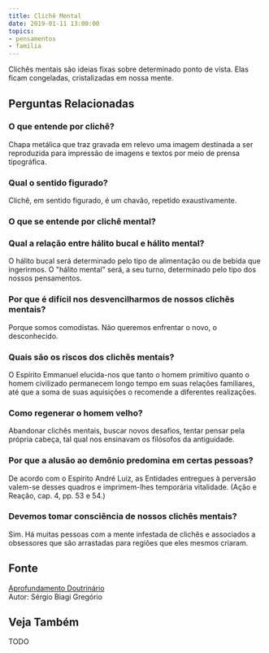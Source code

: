 ```yaml
---
title: Clichê Mental
date: 2019-01-11 13:00:00
topics: 
- pensamentos
- familia
---
```


Clichês mentais são ideias fixas sobre determinado ponto de vista. Elas ficam
congeladas, cristalizadas em nossa mente.


## Perguntas Relacionadas

### O que entende por clichê?
Chapa metálica que traz gravada em relevo uma imagem destinada a ser
reproduzida para impressão de imagens e textos por meio de prensa
tipográfica.

### Qual o sentido figurado?
Clichê, em sentido figurado, é um chavão, repetido exaustivamente.

### O que se entende por clichê mental?

### Qual a relação entre hálito bucal e hálito mental?
O hálito bucal será determinado pelo tipo de alimentação ou de bebida
que ingerirmos. O "hálito mental" será, a seu turno, determinado pelo
tipo dos nossos pensamentos.

### Por que é difícil nos desvencilharmos de nossos clichês mentais?
Porque somos comodistas. Não queremos enfrentar o novo, o desconhecido.

### Quais são os riscos dos clichês mentais?
O Espírito Emmanuel elucida-nos que tanto o homem primitivo quanto o
homem civilizado permanecem longo tempo em suas relações familiares, até
que a soma de suas aquisições o recomende a diferentes realizações.

### Como regenerar o homem velho?
Abandonar clichês mentais, buscar novos desafios, tentar pensar pela
própria cabeça, tal qual nos ensinavam os filósofos da antiguidade.

### Por que a alusão ao demônio predomina em certas pessoas?
De acordo com o Espírito André Luiz, as Entidades entregues à perversão
valem-se desses quadros e imprimem-lhes temporária vitalidade. (Ação e
Reação, cap. 4, pp. 53 e 54.)

### Devemos tomar consciência de nossos clichês mentais?
Sim. Há muitas pessoas com a mente infestada de clichês e associados a
obsessores que são arrastadas para regiões que eles mesmos criaram.

## Fonte
[Aprofundamento Doutrinário](https://sites.google.com/view/aprofundamentodoutrinario/clichês-mentais)  
Autor: Sérgio Biagi Gregório


## Veja Também
TODO


